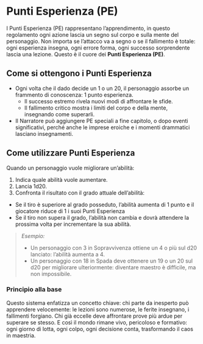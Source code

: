 # Punti Esperienza (PE)
I Punti Esperienza (PE) rappresentano l’apprendimento, in questo regolamento ogni azione lascia un segno sul corpo e sulla mente del personaggio. Non importa se l’attacco va a segno o se il fallimento è totale: ogni esperienza insegna, ogni errore forma, ogni successo sorprendente lascia una lezione. Questo è il cuore dei **Punti Esperienza (PE)**.

## Come si ottengono i Punti Esperienza
 - Ogni volta che il dado decide un 1 o un 20, il personaggio assorbe un frammento di conoscenza: 1 punto esperienza.
   - Il successo estremo rivela nuovi modi di affrontare le sfide.
   - Il fallimento critico mostra i limiti del corpo e della mente, insegnando come superarli.
 - Il Narratore può aggiungere PE speciali a fine capitolo, o dopo eventi significativi, perché anche le imprese eroiche e i momenti drammatici lasciano insegnamenti.

## Come utilizzare Punti Esperienza
Quando un personaggio vuole migliorare un’abilità:

1. Indica quale abilità vuole aumentare.
2. Lancia 1d20.
3. Confronta il risultato con il grado attuale dell’abilità:
 - Se il tiro è superiore al grado posseduto, l’abilità aumenta di 1 punto e il giocatore riduce di 1 i suoi Punti Esperienza
 - Se il tiro non supera il grado, l’abilità non cambia e dovrà attendere la prossima volta per incrementare la sua abilità.

> *Esempio:*
>  - Un personaggio con 3 in Sopravvivenza ottiene un 4 o più sul d20 lanciato: l’abilità aumenta a 4.
>  - Un personaggio con 18 in Spada deve ottenere un 19 o un 20 sul d20 per migliorare ulteriormente: diventare maestro è difficile, ma non impossibile.

### Principio alla base
Questo sistema enfatizza un concetto chiave: chi parte da inesperto può apprendere velocemente: le lezioni sono numerose, le ferite insegnano, i fallimenti forgiano. Chi già eccelle deve affrontare prove più ardue per superare se stesso. E così il mondo rimane vivo, pericoloso e formativo: ogni giorno di lotta, ogni colpo, ogni decisione conta, trasformando il caos in maestria.
